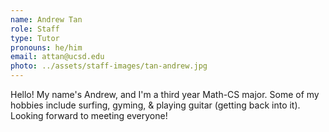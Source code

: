 ```yaml
---
name: Andrew Tan
role: Staff
type: Tutor
pronouns: he/him
email: attan@ucsd.edu
photo: ../assets/staff-images/tan-andrew.jpg
---
```

Hello! My name's Andrew, and I'm a third year Math-CS major. Some of my hobbies include surfing, gyming, & playing guitar (getting back into it). Looking forward to meeting everyone!